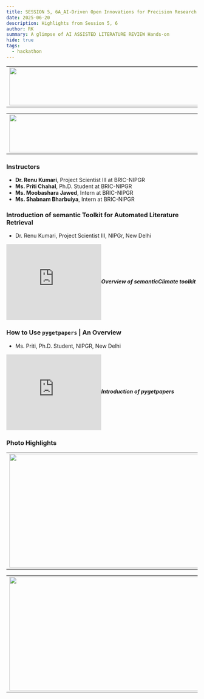 ```yaml
---
title: SESSION 5, 6A_AI-Driven Open Innovations for Precision Research & Knowledge Discovery
date: 2025-06-20
description: Highlights from Session 5, 6
author: RK
summary: A glimpse of AI ASSISTED LITERATURE REVIEW Hands-on
hide: true
tags:
  - hackathon
---
```


<table>
  <tr>
    <td>
      <img src='{{ "/static/img/events_all/session5_AI_summit.JPG" | url }}' width="500" height="100">
    </td>
  </tr>
</table>

<table>
  <tr>
    <td>
      <img src='{{ "/static/img/events_all/session6A_AI_summit.JPG" | url }}' width="500" height="100">
    </td>
  </tr>
</table>

### Instructors

- **Dr. Renu Kumari**, Project Scientist III at BRIC-NIPGR
- **Ms. Priti Chahal**, Ph.D. Student at BRIC-NIPGR
- **Ms. Moobashara Jawed**, Intern at BRIC-NIPGR
- **Ms. Shabnam Bharbuiya**, Intern at BRIC-NIPGR

### Introduction of semantic Toolkit for Automated Literature Retrieval
- Dr. Renu Kumari, Project Scientist III, NIPGr, New Delhi

<div style="display: flex; align-items: center; gap: 20 px; margin-bottom: 20 px;">
  <iframe width="250" height="200" src="https://www.youtube.com/embed/6lQL6PQ9FP4" frameborder="0" allow="accelerometer; autoplay; clipboard-write; encrypted-media; gyroscope; picture-in-picture" allowfullscreen></iframe>
  <div>
    <h5 style="font-size: 1.2 rem; font-family: -apple-system,BlinkMacSystemFont,"Segoe UI",Helvetica,Arial,sans-serif,"Apple Color Emoji","Segoe UI Emoji","Segoe UI Symbol"; color: #000000;>Overview of semanticClimate toolkit</h5>
  </div>
</div>

### How to Use `pygetpapers` | An Overview
- Ms. Priti, Ph.D. Student, NIPGR, New Delhi

<div style="display: flex; align-items: center; gap: 20 px; margin-bottom: 20 px;">
  <iframe width="250" height="200" src="https://www.youtube.com/embed/RI-H60mFNSA" frameborder="0" allow="accelerometer; autoplay; clipboard-write; encrypted-media; gyroscope; picture-in-picture" allowfullscreen></iframe>
  <div>
    <h5 style="font-size: 1.2 rem; font-family: -apple-system,BlinkMacSystemFont,"Segoe UI",Helvetica,Arial,sans-serif,"Apple Color Emoji","Segoe UI Emoji","Segoe UI Symbol"; color: #000000;>Introduction of pygetpapers</h5>
  </div>
</div>


### Photo Highlights

<table>
<tr>
<td><img src='{{ "/static/img/events_all/session5_pic1.png" | url }}' width="500" height="300"></td>
<td><img src='{{ "/static/img/events_all/session5_pic2.png" | url }}' width="500" height="300"></td>
</tr>   
</table>

<table>
<tr>
<td><img src='{{ "/static/img/events_all/session5_pic3.png" | url }}' width="500" height="300"></td>
<td><img src='{{ "/static/img/events_all/session5_pic4.png" | url }}' width="500" height="300"></td>
</tr>   
</table>










